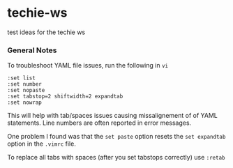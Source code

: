 # techie-ws
test ideas for the techie ws

### General Notes

To troubleshoot YAML file issues, run the following in `vi`

```
:set list
:set number
:set nopaste
:set tabstop=2 shiftwidth=2 expandtab
:set nowrap
```

This will help with tab/spaces issues causing missalignement of of YAML statements. Line numbers are often reported in error messages.

One problem I found was that the `set paste` option resets the `set expandtab` option in the `.vimrc` file.

To replace all tabs with spaces (after you set tabstops correctly) use `:retab`

